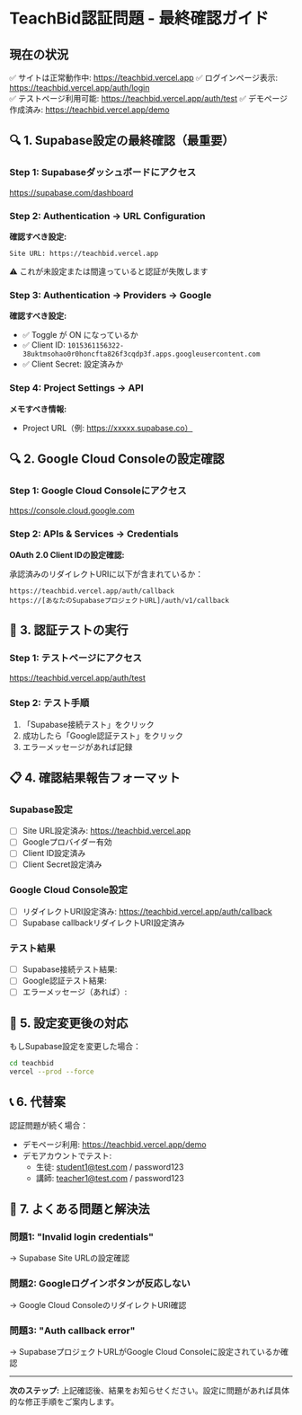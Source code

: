 # TeachBid認証問題 - 最終確認ガイド

## 現在の状況
✅ サイトは正常動作中: https://teachbid.vercel.app
✅ ログインページ表示: https://teachbid.vercel.app/auth/login  
✅ テストページ利用可能: https://teachbid.vercel.app/auth/test
✅ デモページ作成済み: https://teachbid.vercel.app/demo

## 🔍 1. Supabase設定の最終確認（最重要）

### Step 1: Supabaseダッシュボードにアクセス
https://supabase.com/dashboard

### Step 2: Authentication → URL Configuration
**確認すべき設定:**
```
Site URL: https://teachbid.vercel.app
```
⚠️ これが未設定または間違っていると認証が失敗します

### Step 3: Authentication → Providers → Google
**確認すべき設定:**
- ✅ Toggle が ON になっているか
- ✅ Client ID: `1015361156322-38uktmsohao0r0honcfta826f3cqdp3f.apps.googleusercontent.com`
- ✅ Client Secret: 設定済みか

### Step 4: Project Settings → API
**メモすべき情報:**
- Project URL（例: https://xxxxx.supabase.co）

## 🔍 2. Google Cloud Consoleの設定確認

### Step 1: Google Cloud Consoleにアクセス
https://console.cloud.google.com

### Step 2: APIs & Services → Credentials
**OAuth 2.0 Client IDの設定確認:**

承認済みのリダイレクトURIに以下が含まれているか：
```
https://teachbid.vercel.app/auth/callback
https://[あなたのSupabaseプロジェクトURL]/auth/v1/callback
```

## 🧪 3. 認証テストの実行

### Step 1: テストページにアクセス
https://teachbid.vercel.app/auth/test

### Step 2: テスト手順
1. 「Supabase接続テスト」をクリック
2. 成功したら「Google認証テスト」をクリック
3. エラーメッセージがあれば記録

## 📋 4. 確認結果報告フォーマット

### Supabase設定
- [ ] Site URL設定済み: https://teachbid.vercel.app
- [ ] Googleプロバイダー有効
- [ ] Client ID設定済み
- [ ] Client Secret設定済み

### Google Cloud Console設定  
- [ ] リダイレクトURI設定済み: https://teachbid.vercel.app/auth/callback
- [ ] Supabase callbackリダイレクトURI設定済み

### テスト結果
- [ ] Supabase接続テスト結果: 
- [ ] Google認証テスト結果:
- [ ] エラーメッセージ（あれば）:

## 🚀 5. 設定変更後の対応

もしSupabase設定を変更した場合：
```bash
cd teachbid
vercel --prod --force
```

## 📞 6. 代替案

認証問題が続く場合：
- デモページ利用: https://teachbid.vercel.app/demo
- デモアカウントでテスト:
  - 生徒: student1@test.com / password123  
  - 講師: teacher1@test.com / password123

## 🔧 7. よくある問題と解決法

### 問題1: "Invalid login credentials"
→ Supabase Site URLの設定確認

### 問題2: Googleログインボタンが反応しない
→ Google Cloud ConsoleのリダイレクトURI確認

### 問題3: "Auth callback error"  
→ SupabaseプロジェクトURLがGoogle Cloud Consoleに設定されているか確認

---

**次のステップ:** 上記確認後、結果をお知らせください。設定に問題があれば具体的な修正手順をご案内します。
